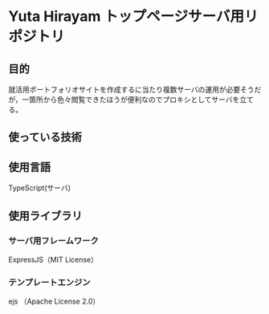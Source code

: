 # Yuta Hirayam トップページサーバ用リポジトリ

## 目的
就活用ポートフォリオサイトを作成するに当たり複数サーバの運用が必要そうだが，一箇所から色々閲覧できたほうが便利なのでプロキシとしてサーバを立てる。

## 使っている技術
## 使用言語
TypeScript(サーバ)
## 使用ライブラリ
### サーバ用フレームワーク
ExpressJS（MIT License）
### テンプレートエンジン
ejs （Apache License 2.0）
